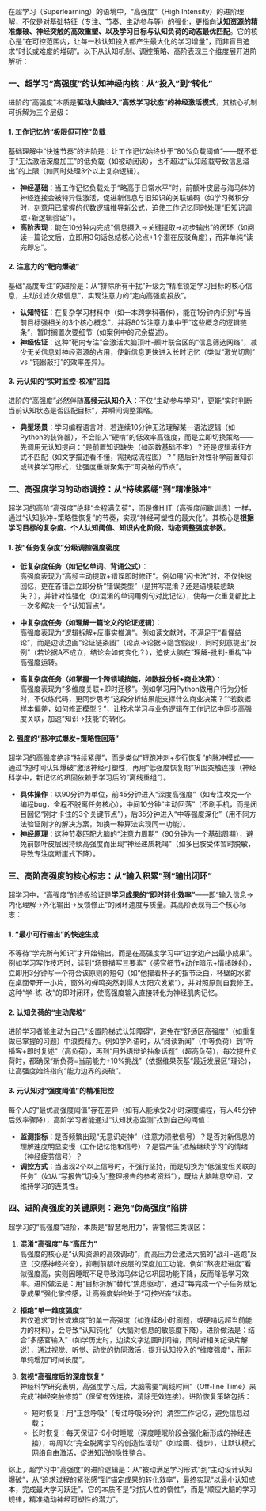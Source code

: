 在超学习（Superlearning）的语境中，“高强度”（High Intensity）的进阶理解，不仅是对基础特征（专注、节奏、主动参与等）的强化，更指向**认知资源的精准爆破、神经突触的高效重塑、以及学习目标与认知负荷的动态最优匹配**。它的核心是“在可控范围内，让每一秒认知投入都产生最大化的学习增量”，而非盲目追求“时长或难度的堆砌”。以下从认知机制、调控策略、高阶表现三个维度展开进阶解析：


### **一、超学习“高强度”的认知神经内核：从“投入”到“转化”**  
进阶的“高强度”本质是**驱动大脑进入“高效学习状态”的神经激活模式**，其核心机制可拆解为三个层级：  

#### 1. **工作记忆的“极限但可控”负载**  
基础理解中“快速节奏”的进阶是：让工作记忆始终处于“80%负载阈值”——既不低于“无法激活深度加工”的低负载（如被动阅读），也不超过“认知超载导致信息溢出”的上限（如同时处理3个以上复杂逻辑）。  
- **神经基础**：当工作记忆负载处于“略高于日常水平”时，前额叶皮层与海马体的神经连接会被特异性激活，促进新信息与旧知识的关联编码（如学习微积分时，刻意用已掌握的代数逻辑推导新公式，迫使工作记忆同时处理“旧知识调取+新逻辑验证”）。  
- **高阶表现**：能在10分钟内完成“信息摄入→关键提取→初步输出”的闭环（如阅读一篇论文后，立即用3句话总结核心论点+1个潜在反驳角度），而非单纯“读完即忘”。  

#### 2. **注意力的“靶向爆破”**  
基础“高度专注”的进阶是：从“排除所有干扰”升级为“精准锁定学习目标的核心信息，主动过滤次级信息”，实现注意力的“定向高强度投放”。  
- **认知特征**：在复杂学习材料中（如一本跨学科著作），能在1分钟内识别“与当前目标强相关的3个核心概念”，并将80%注意力集中于“这些概念的逻辑链条”，暂时搁置次要细节（如案例中的冗余描述）。  
- **神经佐证**：这种“靶向专注”会激活大脑顶叶-颞叶联合区的“信息筛选网络”，减少无关信息对神经资源的占用，使新信息更快进入长时记忆（类似“激光切割” vs “钝器敲打”的效率差异）。  

#### 3. **元认知的“实时监控-校准”回路**  
进阶的“高强度”必然伴随**高频元认知介入**：不仅“主动参与学习”，更能“实时判断当前认知状态是否匹配目标”，并瞬间调整策略。  
- **典型场景**：学习编程语言时，若连续10分钟无法理解某一语法逻辑（如Python的装饰器），不会陷入“硬啃”的低效率高强度，而是立即切换策略——先调用元认知提问：“是前置知识缺失（如函数基础不牢）？还是逻辑表征方式不匹配（如文字描述看不懂，需换成流程图）？” 随后针对性补学前置知识或转换学习形式，让强度重新聚焦于“可突破的节点”。  


### **二、高强度学习的动态调控：从“持续紧绷”到“精准脉冲”**  
超学习的高阶“高强度”绝非“全程满负荷”，而是像HIIT（高强度间歇训练）一样，通过“认知脉冲+策略性恢复”的节奏，实现“神经可塑性的最大化”。其核心是**根据学习目标的复杂度、个人认知阈值、知识内化阶段，动态调整强度参数**。  

#### 1. **按“任务复杂度”分级调控强度密度**  
- **低复杂度任务（如记忆单词、背诵公式）**：  
  高强度表现为“高频主动提取+错误即时修正”。例如用“闪卡法”时，不仅快速回忆，更在答错后立即分析“错误类型”（是拼写混淆？还是语境联想缺失？），并针对性强化（如混淆的单词用例句对比记忆），使每一次重复都比上一次多解决一个“认知盲点”。  

- **中复杂度任务（如理解一篇论文的论证逻辑）**：  
  高强度表现为“逻辑拆解+反事实推演”。例如读文献时，不满足于“看懂结论”，而是边读边画“论证链条图”（论点→论据→隐含假设），同时刻意提出“反例”（若论据A不成立，结论会如何变化？），迫使大脑在“理解-批判-重构”中高强度运转。  

- **高复杂度任务（如掌握一个跨领域技能，如数据分析+商业决策）**：  
  高强度表现为“多维度关联+即时迁移”。例如学习用Python做用户行为分析时，不仅练代码，更同步思考“这段分析结果能支撑什么商业决策？”“若数据样本偏差，如何修正模型？”，让技术学习与业务逻辑在工作记忆中同步高强度关联，加速“知识→技能”的转化。  

#### 2. **强度的“脉冲式爆发+策略性回落”**  
超学习的高强度绝非“持续紧绷”，而是类似“短跑冲刺+步行恢复”的脉冲模式——通过“短时间认知爆破”激活神经可塑性，再用“低强度恢复期”巩固突触连接（神经科学中，新记忆的巩固依赖于学习后的“离线重组”）。  
- **具体操作**：以90分钟为单位，前45分钟进入“深度高强度”（如专注攻克一个编程bug，全程不脱离任务核心），中间10分钟“主动回落”（不刷手机，而是闭目回忆“刚才卡住的3个关键节点”），后35分钟进入“中等强度深化”（用不同方法验证刚才的解决方案，如换一种算法实现同一功能）。  
- **神经原理**：这种节奏匹配大脑的“注意力周期”（90分钟为一个基础周期），避免前额叶皮层因持续高强度而出现“神经递质耗竭”（如多巴胺受体暂时脱敏，导致专注度断崖式下降）。  


### **三、高阶高强度的核心标志：从“输入积累”到“输出闭环”**  
超学习中，“高强度”的终极验证是**学习成果的“即时转化效率”**——即“输入信息→内化理解→外化输出→反馈修正”的闭环速度与质量。其高阶表现有三个核心标志：  

#### 1. **“最小可行输出”的快速生成**  
不等待“学完所有知识”才开始输出，而是在高强度学习中“边学边产出最小成果”。例如学习写作技巧时，读到“场景描写三要素”（感官细节+动作暗示+情绪映射），立即用3分钟写一个符合该原则的短句（如“他攥着杯子的指节泛白，杯壁的水雾在桌面晕开一小片，窗外的蝉鸣突然刺得人太阳穴发紧”），并对照原则自我修正。这种“学-练-改”的即时闭环，使高强度输入直接转化为神经肌肉记忆。  

#### 2. **认知负荷的“主动爬坡”**  
进阶学习者能主动为自己“设置阶梯式认知障碍”，避免在“舒适区高强度”（如重复做已掌握的习题）中浪费精力。例如学外语时，从“阅读新闻”（中等负荷）到“听播客+即时复述”（高负荷），再到“用外语辩论抽象话题”（超高负荷），每次提升负荷时，都确保“新负荷=当前能力+10%挑战”（依据维果茨基“最近发展区”理论），让高强度始终指向“能力边界的突破”。  

#### 3. **元认知对“强度阈值”的精准把控**  
每个人的“最优高强度阈值”存在差异（如有人能承受2小时深度编程，有人45分钟后效率骤降），高阶学习者能通过“认知状态监测”找到自己的阈值：  
- **监测指标**：是否频繁出现“无意识走神”（注意力溃散信号）？是否对新信息的理解速度明显变慢（工作记忆饱和信号）？是否产生“抵触继续学习”的情绪（神经疲劳信号）？  
- **调控方式**：当出现2个以上信号时，不强行坚持，而是切换为“低强度但关联的任务”（如从“写报告”切换为“整理报告的参考资料”），既给大脑喘息空间，又维持学习的连贯性。  


### **四、进阶高强度的关键原则：避免“伪高强度”陷阱**  
超学习的“高强度”进阶，本质是“智慧地用力”，需警惕三类误区：  

1. **混淆“高强度”与“高压力”**  
   高强度的核心是“认知资源的高效调动”，而高压力会激活大脑的“战斗-逃跑”反应（交感神经兴奋），抑制前额叶皮层的深度加工功能。例如“熬夜赶进度”看似强度高，实则因睡眠不足导致海马体记忆巩固功能下降，反而降低学习效率。进阶做法是：用“目标拆解”替代“焦虑驱动”，通过“每完成一个子任务就记录成果”强化掌控感，让高强度始终处于“可控兴奋”状态。  

2. **拒绝“单一维度强度”**  
   若仅追求“时长或难度”的单一高强度（如连续8小时刷题，或硬啃远超当前能力的材料），会导致“认知钝化”（大脑对信息的敏感度下降）。进阶做法是：结合“多感官输入”（如学历史时，边读文字边画时间轴，同时听相关纪录片解说），通过视觉、听觉、动觉的协同激活，提升认知投入的“维度强度”，而非单纯增加“时间长度”。  

3. **忽视“高强度后的深度恢复”**  
   神经科学研究表明，高强度学习后，大脑需要“离线时间”（Off-line Time）来完成“神经突触修剪”（保留有效连接，清除无效连接）。进阶恢复策略包括：  
   - 短时恢复：用“正念呼吸”（专注呼吸5分钟）清空工作记忆，避免信息过载；  
   - 长时恢复：每天保证7-9小时睡眠（深度睡眠阶段会强化新形成的神经连接），每周1次“完全脱离学习的创造性活动”（如绘画、徒步），让默认模式网络自由激活，促进知识的隐性整合。  


综上，超学习中“高强度”的进阶逻辑是：从“被动满足学习形式”到“主动设计认知爆破”，从“追求过程的紧张感”到“锚定成果的转化效率”，最终实现“以最小认知成本，完成最大学习跃迁”。它的本质不是“对抗人性的惰性”，而是“顺应大脑的学习规律，精准撬动神经可塑性的潜力”。